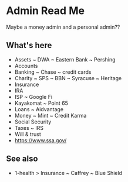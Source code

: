 # Admin Read Me

Maybe a money admin and a personal admin??

## What's here

* Assets ~ DWA ~ Eastern Bank ~ Pershing
* Accounts
* Banking ~ Chase ~ credit cards
* Charity ~ SPS ~ BBN ~ Syracuse ~ Heritage
* Insurance
* IRA
* ISP ~ Google Fi
* Kayakomat ~ Point 65
* Loans ~ Aidvantage
* Money ~ Mint ~ Credit Karma
* Social Security
* Taxes ~ IRS
* Will & trust
* https://www.ssa.gov/


## See also

* 1-health > Insurance ~ Caffrey ~ Blue Shield